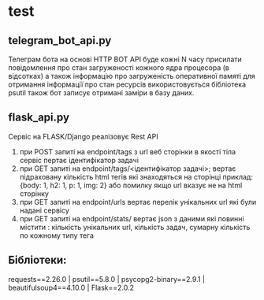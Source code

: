 # test

## telegram_bot_api.py 
Телеграм бота на основі HTTP BOT API буде кожні N часу присилати повідомлення про стан загруженості кожного ядра
процесора (в відсотках) а також інформацію про загруженість оперативної памяті
для отримання інформації про стан ресурсів використовується бібліотека psutil
також бот записує отримані заміри в базу даних.

## flask_api.py
Cервіс на FLASK/Django реалізовує Rest API
1) при POST запиті на endpoint/tags з url веб сторінки в якості тіла сервіс пертає
ідентифікатор задачі
2) при GET запиті на endpoint/tags/<ідентифікатор задачі>; вертає підраховану
кількість html тегів які знаходяться на сторінці
приклад: {body: 1, h2: 1, p: 1, img: 2} або помилку якщо url вказує не на
html сторінку
3) при GET запиті на endpoint/urls вертає перелік унікальних url які були надані
сервісу
4) при GET запиті на endpoint/stats/ вертає json з даними які повинні містити :
кількість унікальних url, кількість задач, сумарну кількість по кожному типу тега

## Бібліотеки:
requests==2.26.0 |
psutil==5.8.0 |
psycopg2-binary==2.9.1 |
beautifulsoup4==4.10.0 |
Flask==2.0.2
